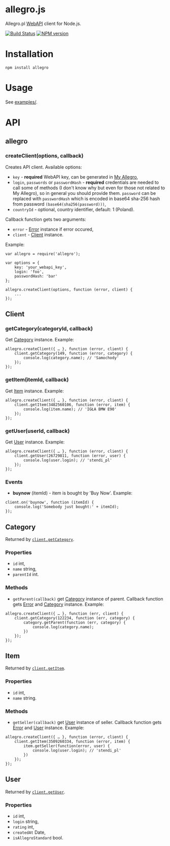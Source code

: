 # allegro.js

Allegro.pl [WebAPI](http://allegro.pl/webapi/) client for Node.js.

[![Build Status](https://travis-ci.org/mthenw/allegro.js.svg?branch=master)](https://travis-ci.org/mthenw/allegro.js) [![NPM version](https://badge.fury.io/js/allegro.png)](http://badge.fury.io/js/allegro)

# Installation
```
npm install allegro
```

# Usage

See [examples/](https://github.com/mthenw/allegro.js/tree/master/examples).

# API

## allegro

### createClient(options, callback)

Creates API client. Available options:

* ```key``` - **required** WebAPI key, can be generated in [My Allegro](http://allegro.pl/myaccount/webapi.php),
* ```login```, ```passwords``` or ```passwordHash``` - **required** credentials are needed to call some of methods (I don't know why but even for those not related to My Allegro), so in general you should provide them. ```password``` can be replaced with ```passwordHash``` which is encoded in base64 sha-256 hash from password ```(base64(sha256(password)))```,
* ```countryId``` - optional, country identifier, default: 1 (Poland).

Callback function gets two arguments:

* ```error``` - [Error](https://developer.mozilla.org/en-US/docs/Web/JavaScript/Reference/Global_Objects/Error) instance if error occured,
* ```client``` - [Client](#client) instance.

Example:

```
var allegro = require('allegro');

var options = {
    key: 'your_webapi_key',
    login: 'foo',
    passwordHash: 'bar'
};

allegro.createClient(options, function (error, client) {
    ...
});
```

## Client

### getCategory(categoryId, callback)

Get [Category](#category) instance. Example:

```
allegro.createClient({ … }, function (error, client) {
    client.getCategory(149, function (error, category) {
        console.log(category.name); // 'Samochody'
    });
});

```

### getItem(itemId, callback)

Get [Item](#item) instance. Example:

```
allegro.createClient({ … }, function (error, client) {
    client.getItem(3482560106, function (error, item) {
        console.log(item.name); // 'IGŁA BMW E90'
    });
});

```

### getUser(userId, callback)

Get [User](#user) instance. Example:

```
allegro.createClient({ … }, function (error, client) {
    client.getUser(26729811, function (error, user) {
        console.log(user.login); // 'stendi_pl'
    });
});

```

### Events

* **buynow** (itemId) - item is bought by 'Buy Now'. Example:

```
client.on('buynow', function (itemId) {
    console.log('Somebody just bought:' + itemId);
});
```

## Category

Returned by [```client.getCategory```](#getcategorycategoryid-callback).

### Properties

* ```id``` int,
* ```name``` string,
* ```parentId``` int.

### Methods

* ```getParent(callback)``` get [Category](#category) instance of parent. Callback function gets [Error](https://developer.mozilla.org/en-US/docs/Web/JavaScript/Reference/Global_Objects/Error) and [Category](#category) instance. Example:

```
allegro.createClient({ … }, function (err, client) {
    client.getCategory(122234, function (err, category) {
        category.getParent(function (err, category) {
            console.log(category.name);
        })
    });
});
```

## Item

Returned by [```client.getItem```](#getitemitemid-callback).

### Properties

* ```id``` int,
* ```name``` string.

### Methods

* ```getSeller(callback)``` get [User](#user) instance of seller. Callback function gets [Error](https://developer.mozilla.org/en-US/docs/Web/JavaScript/Reference/Global_Objects/Error) and [User](#user) instance. Example:

```
allegro.createClient({ … }, function (error, client) {
    client.getItem(3509260334, function (error, item) {
        item.getSeller(function(error, user) {
            console.log(user.login); // 'stendi_pl'
        })
    });
});
```

## User

Returned by [```client.getUser```](#getuseruserid-callback).

### Properties

* ```id``` int,
* ```login``` string,
* ```rating``` int,
* ```createdAt``` Date,
* ```isAllegroStandard``` bool.
